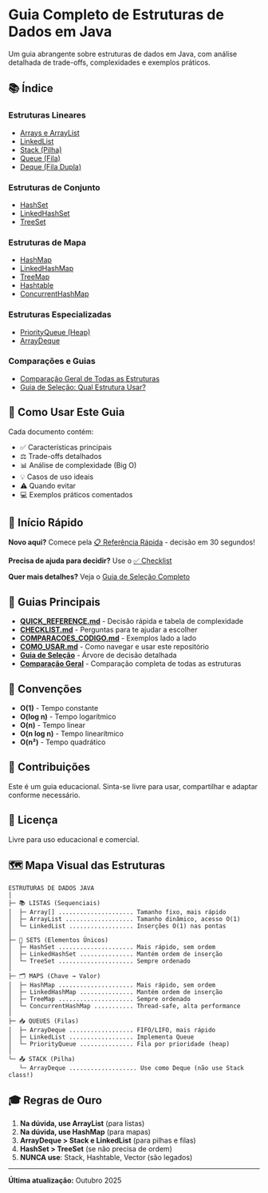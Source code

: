# Guia Completo de Estruturas de Dados em Java

Um guia abrangente sobre estruturas de dados em Java, com análise detalhada de trade-offs, complexidades e exemplos práticos.

## 📚 Índice

### Estruturas Lineares
- [Arrays e ArrayList](./docs/arrays-arraylist.md)
- [LinkedList](./docs/linkedlist.md)
- [Stack (Pilha)](./docs/stack.md)
- [Queue (Fila)](./docs/queue.md)
- [Deque (Fila Dupla)](./docs/deque.md)

### Estruturas de Conjunto
- [HashSet](./docs/hashset.md)
- [LinkedHashSet](./docs/linkedhashset.md)
- [TreeSet](./docs/treeset.md)

### Estruturas de Mapa
- [HashMap](./docs/hashmap.md)
- [LinkedHashMap](./docs/linkedhashmap.md)
- [TreeMap](./docs/treemap.md)
- [Hashtable](./docs/hashtable.md)
- [ConcurrentHashMap](./docs/concurrenthashmap.md)

### Estruturas Especializadas
- [PriorityQueue (Heap)](./docs/priorityqueue.md)
- [ArrayDeque](./docs/arraydeque.md)

### Comparações e Guias
- [Comparação Geral de Todas as Estruturas](./docs/comparacao-geral.md)
- [Guia de Seleção: Qual Estrutura Usar?](./docs/guia-selecao.md)

## 🎯 Como Usar Este Guia

Cada documento contém:
- ✅ Características principais
- ⚖️ Trade-offs detalhados
- 📊 Análise de complexidade (Big O)
- 💡 Casos de uso ideais
- ⚠️ Quando evitar
- 💻 Exemplos práticos comentados

## 🚀 Início Rápido

**Novo aqui?** Comece pela [📋 Referência Rápida](./QUICK_REFERENCE.md) - decisão em 30 segundos!

**Precisa de ajuda para decidir?** Use o [✅ Checklist](./CHECKLIST.md)

**Quer mais detalhes?** Veja o [Guia de Seleção Completo](./docs/guia-selecao.md)

## 📖 Guias Principais

- **[QUICK_REFERENCE.md](./QUICK_REFERENCE.md)** - Decisão rápida e tabela de complexidade
- **[CHECKLIST.md](./CHECKLIST.md)** - Perguntas para te ajudar a escolher
- **[COMPARACOES_CODIGO.md](./COMPARACOES_CODIGO.md)** - Exemplos lado a lado
- **[COMO_USAR.md](./COMO_USAR.md)** - Como navegar e usar este repositório
- **[Guia de Seleção](./docs/guia-selecao.md)** - Árvore de decisão detalhada
- **[Comparação Geral](./docs/comparacao-geral.md)** - Comparação completa de todas as estruturas

## 📖 Convenções

- **O(1)** - Tempo constante
- **O(log n)** - Tempo logarítmico
- **O(n)** - Tempo linear
- **O(n log n)** - Tempo linearítmico
- **O(n²)** - Tempo quadrático

## 🤝 Contribuições

Este é um guia educacional. Sinta-se livre para usar, compartilhar e adaptar conforme necessário.

## 📝 Licença

Livre para uso educacional e comercial.

## 🗺️ Mapa Visual das Estruturas

```
ESTRUTURAS DE DADOS JAVA
│
├─ 📚 LISTAS (Sequenciais)
│  ├─ Array[] ..................... Tamanho fixo, mais rápido
│  ├─ ArrayList ................... Tamanho dinâmico, acesso O(1)
│  └─ LinkedList .................. Inserções O(1) nas pontas
│
├─ 🎯 SETS (Elementos Únicos)
│  ├─ HashSet ..................... Mais rápido, sem ordem
│  ├─ LinkedHashSet ............... Mantém ordem de inserção
│  └─ TreeSet ..................... Sempre ordenado
│
├─ 🗂️ MAPS (Chave → Valor)
│  ├─ HashMap ..................... Mais rápido, sem ordem
│  ├─ LinkedHashMap ............... Mantém ordem de inserção
│  ├─ TreeMap ..................... Sempre ordenado
│  └─ ConcurrentHashMap ........... Thread-safe, alta performance
│
├─ 📥 QUEUES (Filas)
│  ├─ ArrayDeque .................. FIFO/LIFO, mais rápido
│  ├─ LinkedList .................. Implementa Queue
│  └─ PriorityQueue ............... Fila por prioridade (heap)
│
└─ 📤 STACK (Pilha)
   └─ ArrayDeque ................... Use como Deque (não use Stack class!)
```

## 🎓 Regras de Ouro

1. **Na dúvida, use ArrayList** (para listas)
2. **Na dúvida, use HashMap** (para mapas)
3. **ArrayDeque > Stack e LinkedList** (para pilhas e filas)
4. **HashSet > TreeSet** (se não precisa de ordem)
5. **NUNCA use**: Stack, Hashtable, Vector (são legados)

---

**Última atualização:** Outubro 2025
